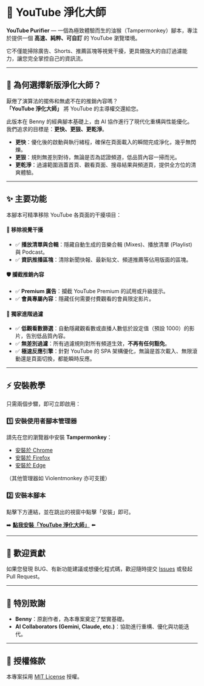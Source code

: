 # 🎯 YouTube 淨化大師

**YouTube Purifier** — 一個為極致體驗而生的油猴（Tampermonkey）腳本，專注於提供一個 **高速、純粹、可自訂** 的 YouTube 瀏覽環境。

它不僅能掃除廣告、Shorts、推薦區塊等視覺干擾，更具備強大的自訂過濾能力，讓您完全掌控自己的資訊流。

---

## 🚀 為何選擇新版淨化大師？

厭倦了演算法的擺佈和無處不在的推銷內容嗎？  
**「YouTube 淨化大師」** 將 YouTube 的主導權交還給您。

此版本在 Benny 的經典腳本基礎上，由 AI 協作進行了現代化重構與性能優化。我們追求的目標是：**更快、更狠、更乾淨**。

- **更快**：優化後的啟動與執行緒程，確保在頁面載入的瞬間完成淨化，幾乎無閃爍。
- **更狠**：規則無差別對待，無論是否為認證頻道，低品質內容一掃而光。
- **更乾淨**：過濾範圍涵蓋首頁、觀看頁面、搜尋結果與頻道頁，提供全方位的清爽體驗。

---

## ✨ 主要功能

本腳本可精準移除 YouTube 各頁面的干擾項目：

#### 🧹 移除視覺干擾
- ✅ **播放清單與合輯**：隱藏自動生成的音樂合輯 (Mixes)、播放清單 (Playlist) 與 Podcast。
- ✅ **資訊推播區塊**：清除新聞快報、最新貼文、頻道推薦等佔用版面的區塊。

#### 🛡️ 攔截推銷內容
- ✅ **Premium 廣告**：攔截 YouTube Premium 的試用或升級提示。
- ✅ **會員專屬內容**：隱藏任何需要付費觀看的會員限定影片。

#### 🌟 **獨家進階過濾**
- ✅ **低觀看數篩選**：自動隱藏觀看數或直播人數低於設定值（預設 1000）的影片，告別低品質內容。
- ✅ **無差別過濾**：所有過濾規則對所有頻道生效，**不再有任何豁免**。
- ✅ **極速反應引擎**：針對 YouTube 的 SPA 架構優化，無論是首次載入、無限滾動還是頁面切換，都能瞬時反應。

---

## ⚡️ 安裝教學

只需兩個步驟，即可立即啟用：

### 1️⃣ 安裝使用者腳本管理器

請先在您的瀏覽器中安裝 **Tampermonkey**：

- [安裝於 Chrome](https://chrome.google.com/webstore/detail/tampermonkey/dhdgffkkebhmkfjojejmpbldmpobfkfo)
- [安裝於 Firefox](https://addons.mozilla.org/firefox/addon/tampermonkey/)
- [安裝於 Edge](https://microsoftedge.microsoft.com/addons/detail/tampermonkey/iikmkjmpaadaobahmlepeloendndfphd)

（其他管理器如 Violentmonkey 亦可支援）

### 2️⃣ 安裝本腳本

點擊下方連結，並在跳出的視窗中點擊「安裝」即可。

➡️ **[點我安裝「YouTube 淨化大師」](https://github.com/bennytsai1234/youtube-homepage-cleaner/raw/main/youtube-homepage-cleaner.user.js)** ⬅️


---

## 🤝 歡迎貢獻

如果您發現 BUG、有新功能建議或想優化程式碼，歡迎隨時提交 [Issues](https://github.com/bennytsai1234/youtube-homepage-cleaner/issues) 或發起 Pull Request。

---

## 🙏 特別致謝

- **Benny**：原創作者，為本專案奠定了堅實基礎。
- **AI Collaborators (Gemini, Claude, etc.)**：協助進行重構、優化與功能迭代。

---

## 📄 授權條款

本專案採用 [MIT License](LICENSE) 授權。
